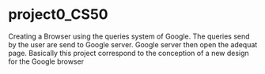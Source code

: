# project0_CS50

Creating a Browser using the queries system of Google. The queries send by the user are send to Google server. Google server then open the adequat page.
Basically this project correspond to the conception of a new design for the Google browser
